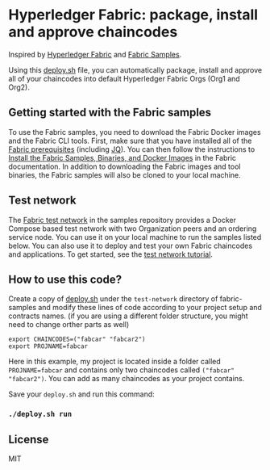 # Hyperledger Fabric: package, install and approve chaincodes

Inspired by [Hyperledger Fabric](https://hyperledger-fabric.readthedocs.io/en/latest/install.html) and [Fabric Samples](https://github.com/hyperledger/fabric-samples).

Using this [deploy.sh](https://github.com/nimaghazanfari/package-install-approve-chaincode/blob/main/deploy.sh) file, you can automatically package, install and approve all of your chaincodes into default Hyperledger Fabric Orgs (Org1 and Org2).

## Getting started with the Fabric samples

To use the Fabric samples, you need to download the Fabric Docker images and the Fabric CLI tools. First, make sure that you have installed all of the [Fabric prerequisites](https://hyperledger-fabric.readthedocs.io/en/latest/prereqs.html) (including [JQ](https://stedolan.github.io/jq/download/)). You can then follow the instructions to [Install the Fabric Samples, Binaries, and Docker Images](https://hyperledger-fabric.readthedocs.io/en/latest/install.html) in the Fabric documentation. In addition to downloading the Fabric images and tool binaries, the Fabric samples will also be cloned to your local machine.

## Test network

The [Fabric test network](test-network) in the samples repository provides a Docker Compose based test network with two
Organization peers and an ordering service node. You can use it on your local machine to run the samples listed below.
You can also use it to deploy and test your own Fabric chaincodes and applications. To get started, see
the [test network tutorial](https://hyperledger-fabric.readthedocs.io/en/latest/test_network.html).

## How to use this code?

Create a copy of [deploy.sh](https://github.com/nimaghazanfari/package-install-approve-chaincode/blob/main/deploy.sh) under the `test-network` directory of fabric-samples and modify these lines of code according to your project setup and contracts names. (if you are using a different folder structure, you might need to change orther parts as well)
```
export CHAINCODES=("fabcar" "fabcar2")
export PROJNAME=fabcar
```
Here in this example, my project is located inside a folder called `PROJNAME=fabcar` and contains only two chaincodes called `("fabcar" "fabcar2")`. You can add as many chaincodes as your project contains.

Save your `deploy.sh` and run this command:
### `./deploy.sh run`


## License
MIT
